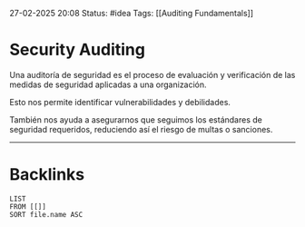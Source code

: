 27-02-2025 20:08
Status: #idea
Tags: [[Auditing Fundamentals]]

# Security Auditing

Una auditoría de seguridad es el proceso de evaluación y verificación de las medidas de seguridad aplicadas a una organización.

Esto nos permite identificar vulnerabilidades y debilidades.

También nos ayuda a asegurarnos que seguimos los estándares de seguridad requeridos, reduciendo así el riesgo de multas o sanciones.



---
# Backlinks

```dataview
LIST
FROM [[]]
SORT file.name ASC
```
